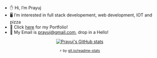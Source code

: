 - ✋ Hi, I’m Prayuj
- 🖥️ I’m interested in full stack developement, web development, IOT and pizza
- 🚀 Click <a href="https://prayuj.tech" target="_blank">here</a> for my Portfolio!
- 📧 My Email is prayuj@gmail.com, drop in a Hello!

<sub><p align="center">
  [![Prayuj's GitHub stats](https://github-readme-stats.vercel.app/api?username=prayuj&count_private=true&show_icons=true&theme=radical&hide=stars)](https://github.com/anuraghazra/github-readme-stats)
</p></sub>
<sub><p align="center"><g-emoji class="g-emoji" alias="zap" fallback-src="https://github.githubassets.com/images/icons/emoji/unicode/26a1.png">⚡️</g-emoji> by <a href="https://git.io/readme-stats" rel="nofollow">git.io/readme-stats</a></p></sub>
<!---
prayuj/prayuj is a ✨ special ✨ repository because its `README.md` (this file) appears on your GitHub profile.
You can click the Preview link to take a look at your changes.
--->

